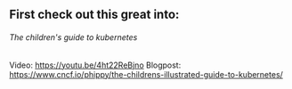 ## First check out this great into:

###### The children's guide to kubernetes
Video: https://youtu.be/4ht22ReBjno
Blogpost: https://www.cncf.io/phippy/the-childrens-illustrated-guide-to-kubernetes/
